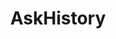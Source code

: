 ---
title: AskHistory
crosslinks:
- AskHistorians
- HistoryWhatIf
- history
- SargonofAkkad
- vexillology
- greece
- OutOfTheLoop
- UFOs
- PoliticalDiscussion
- xkcd
- translator
- tinyhouse
- HistoricalWhatIf
- todayilearned
- Reddit_Charity_Gold
- politics
- AskLegal
- historyteachers
- ix8do3
---